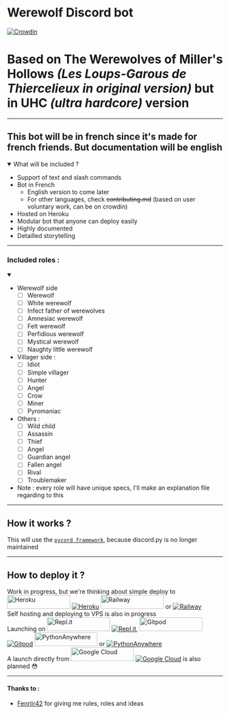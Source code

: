 # Werewolf Discord bot

[![Crowdin](https://badges.crowdin.net/werewolf-discord-bot/localized.svg)](https://crowdin.com/project/werewolf-discord-bot)

# Based on The Werewolves of Miller's Hollows *(Les Loups-Garous de Thiercelieux in original version)* but in UHC *(ultra hardcore)* version

---

## This bot will be in french since it's made for french friends. But documentation will be english

<details open>
  <summary>What will be included ?</summary>
  
  - Support of text and slash commands
  - Bot in French
    - English version to come later
    - For other languages, check ~~contributing.md~~ (based on user voluntary work, can be on crowdin)
  - Hosted on Heroku
  - Modular bot that anyone can deploy easily
  - Highly documented
  - Detailled storytelling
</details>

---
### Included roles :
<details open>
  <summary></summary>
  
- Werewolf side
  - [ ] Werewolf
  - [ ] White werewolf
  - [ ] Infect father of werewolves
  - [ ] Amnesiac werewolf
  - [ ] Felt werewolf
  - [ ] Perfidious werewolf
  - [ ] Mystical werewolf
  - [ ] Naughty little werewolf
- Villager side :
  - [ ] Idiot
  - [ ] Simple villager
  - [ ] Hunter
  - [ ] Angel
  - [ ] Crow
  - [ ] Miner
  - [ ] Pyromaniac
- Others :
  - [ ] Wild child
  - [ ] Assassin
  - [ ] Thief
  - [ ] Angel
  - [ ] Guardian angel
  - [ ] Fallen angel
  - [ ] Rival
  - [ ] Troublemaker
- Note : every role will have unique specs, I'll make an explanation file regarding to this
</details>

---

## How it works ?

This will use the [`pycord framework`](https://github.com/Pycord-Development/pycord), because discord.py is no longer maintained  

---

## How to deploy it ?

Work in progress, but we're thinking about simple deploy to 
<a href="https://heroku.com/deploy?template=https://github.com/EDM115/Werewolf_Discord_bot" target="_blank"><img src="https://www.herokucdn.com/deploy/button.svg" alt="Heroku" width="147" height="32" border="0"/></a>
[![Heroku](https://www.herokucdn.com/deploy/button.svg)](https://heroku.com/deploy?template=https://github.com/EDM115/Werewolf_Discord_bot)
<a href="https://railway.app/new/template?template=https://github.com/EDM115/Werewolf_Discord_bot" target="_blank"><img src="https://railway.app/button.svg" alt="Railway" width="147" height="32" border="0"/></a>
or [![Railway](https://railway.app/button.svg)](https://railway.app/new/template?template=https://github.com/EDM115/Werewolf_Discord_bot)  
Self hosting and deploying to VPS is also in progress  
Launching on 
<a href="https://repl.it/github/EDM115/Werewolf_Discord_bot}&ref=button" target="_blank"><img src="https://repl.it/badge/github/EDM115/Werewolf_Discord_bot" alt="Repl.it" width="147" height="32" border="0"/></a>
[![Repl.it](https://repl.it/badge/github/EDM115/Werewolf_Discord_bot)](https://repl.it/github/EDM115/Werewolf_Discord_bot}&ref=button), 
<a href="https://gitpod.io/#https://github.com/EDM115/Werewolf_Discord_bot" target="_blank"><img src="(https://gitpod.io/button/open-in-gitpod.svg" alt="Gitpod" width="147" height="32" border="0"/></a>
[![Gitpod](https://gitpod.io/button/open-in-gitpod.svg)](https://gitpod.io/#https://github.com/EDM115/Werewolf_Discord_bot)
<a href="https://www.pythonanywhere.com/" target="_blank"><img src="https://www.pythonanywhere.com/static/anywhere/images/PA-logo-snake-only.svg" alt="PythonAnywhere" width="147" height="32" border="0"/></a>
or [![PythonAnywhere](https://www.pythonanywhere.com/static/anywhere/images/PA-logo-snake-only.svg)](https://www.pythonanywhere.com/)  
A launch directly from 
<a href="https://console.cloud.google.com/" target="_blank"><img src="https://i.imgur.com/e3uIlI8.png" alt="Google Cloud" width="147" height="32" border="0"/></a>
[![Google Cloud](https://i.imgur.com/e3uIlI8.png)](https://console.cloud.google.com/) is also planned 😳  

---

#### Thanks to :
- [Fenriir42](https://github.com/Fenriir42) for giving me rules, roles and ideas
